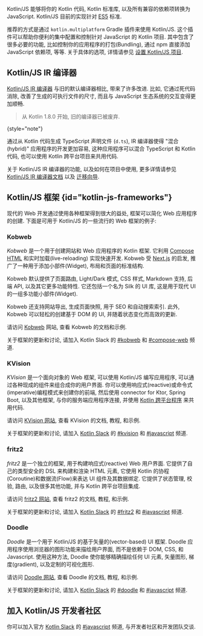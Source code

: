 [//]: # (title: 使用 Kotlin 进行 JavaScript 开发)

Kotlin/JS 能够将你的 Kotlin 代码, Kotlin 标准库, 以及所有兼容的依赖项转换为 JavaScript.
Kotlin/JS 目前的实现针对 [ES5](https://www.ecma-international.org/ecma-262/5.1/) 标准.

推荐的方式是通过 `kotlin.multiplatform` Gradle 插件来使用 Kotlin/JS.
这个插件可以帮助你便利的集中配置和控制针对 JavaScript 的 Kotlin 项目.
其中包含了很多必要的功能, 比如控制你的应用程序的打包(Bundling), 通过 npm 直接添加 JavaScript 依赖项, 等等.
关于具体的选项, 详情请参见 [设置 Kotlin/JS 项目](js-project-setup.md).

## Kotlin/JS IR 编译器

[Kotlin/JS IR 编译器](js-ir-compiler.md) 与旧的默认编译器相比, 带来了许多改进.
比如, 它通过死代码消除, 改善了生成的可执行文件的尺寸,
而且与 JavaScript 生态系统的交互变得更加顺畅.

> 从 Kotlin 1.8.0 开始, 旧的编译器已被废弃.
>
{style="note"}

通过从 Kotlin 代码生成 TypeScript 声明文件 (`d.ts`), IR 编译器使得 "混合(hybrid)" 应用程序的开发更加容易,
这种应用程序可以混合 TypeScript 和 Kotlin 代码, 也可以使用 Kotlin 跨平台项目来共用代码.

关于 Kotlin/JS IR 编译器的功能, 以及如何在项目中使用,
更多详情请参见 [Kotlin/JS IR 编译器文档](js-ir-compiler.md) 以及 [迁移向导](js-ir-migration.md).

## Kotlin/JS 框架 {id="kotlin-js-frameworks"}

现代的 Web 开发通过使用各种框架得到很大的益处, 框架可以简化 Web 应用程序的创建.
下面是可用于 Kotlin/JS 的一些流行的 Web 框架的例子:

### Kobweb

_Kobweb_ 是一个用于创建网站和 Web 应用程序的 Kotlin 框架.
它利用 [Compose HTML](https://github.com/JetBrains/compose-multiplatform?tab=readme-ov-file#compose-html)
和实时加载(live-reloading) 实现快速开发.
Kobweb 受 [Next.js](https://nextjs.org/) 的启发, 推广了一种用于添加小部件(Widget), 布局和页面的标准结构.

Kobweb 默认提供了页面路由, Light/Dark 模式, CSS 样式, Markdown 支持, 后端 API, 以及其它更多功能特性.
它还包括一个名为 Silk 的 UI 库, 这是用于现代 UI 的一组多功能小部件(Widget).

Kobweb 还支持网站导出, 生成页面快照, 用于 SEO 和自动搜索索引.
此外, Kobweb 可以轻松的创建基于 DOM 的 UI, 并随着状态变化而高效的更新.

请访问 [Kobweb](https://kobweb.varabyte.com/) 网站, 查看 Kobweb 的文档和示例.

关于框架的更新和讨论, 请加入 Kotlin Slack 的
[#kobweb](https://kotlinlang.slack.com/archives/C04RTD72RQ8)
和 [#compose-web](https://kotlinlang.slack.com/archives/C01F2HV7868) 频道.

### KVision

_KVision_ 是一个面向对象的 Web 框架, 可以使用 Kotlin/JS 编写应用程序, 可以通过各种现成的组件来组合成你的用户界面.
你可以使用响应式(reactive)或命令式(imperative)编程模式来创建你的前端,
然后使用 connector for Ktor, Spring Boot, 以及其他框架, 与你的服务端应用程序连接,
并使用 [Kotlin 跨平台程序](multiplatform-intro.md) 来共用代码.

请访问 [KVision 网站](https://kvision.io), 查看 KVision 的文档, 教程, 和示例.

关于框架的更新和讨论, 请加入 [Kotlin Slack](https://surveys.jetbrains.com/s3/kotlin-slack-sign-up) 的
[#kvision](https://kotlinlang.slack.com/messages/kvision)
和 [#javascript](https://kotlinlang.slack.com/archives/C0B8L3U69) 频道.

### fritz2

_fritz2_ 是一个独立的框架, 用于构建响应式(reactive) Web 用户界面.
它提供了自己的类型安全的 DSL 来构建和渲染 HTML 元素, 它使用 Kotlin 的协程(Coroutine)和数据流(Flow)来表达 UI 组件及其数据绑定.
它提供了状态管理, 校验, 路由, 以及很多其他功能, 并与 Kotlin 跨平台项目集成.

请访问 [fritz2 网站](https://www.fritz2.dev), 查看 fritz2 的文档, 教程, 和示例.

关于框架的更新和讨论, 请加入 [Kotlin Slack](https://surveys.jetbrains.com/s3/kotlin-slack-sign-up) 的
[#fritz2](https://kotlinlang.slack.com/messages/fritz2)
和 [#javascript](https://kotlinlang.slack.com/archives/C0B8L3U69) 频道.

### Doodle

_Doodle_ 是一个用于 Kotlin/JS 的基于矢量的(vector-based) UI 框架.
Doodle 应用程序使用浏览器的图形功能来描绘用户界面, 而不是依赖于 DOM, CSS, 和 Javascript.
使用这种方法, Doodle 使你能够精确描绘任何 UI 元素, 矢量图形, 梯度(gradient), 以及定制的可视化图形.

请访问 [Doodle 网站](https://nacular.github.io/doodle/), 查看 Doodle 的文档, 教程, 和示例.

关于框架的更新和讨论, 请加入 [Kotlin Slack](https://surveys.jetbrains.com/s3/kotlin-slack-sign-up) 的
[#doodle](https://kotlinlang.slack.com/messages/doodle)
和 [#javascript](https://kotlinlang.slack.com/archives/C0B8L3U69) 频道.

## 加入 Kotlin/JS 开发者社区

你可以加入官方 [Kotlin Slack](https://surveys.jetbrains.com/s3/kotlin-slack-sign-up)
的 [#javascript](https://kotlinlang.slack.com/archives/C0B8L3U69) 频道, 与开发者社区和开发团队交谈.
